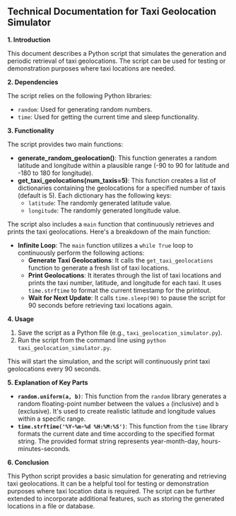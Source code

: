 ## Technical Documentation for Taxi Geolocation Simulator

**1. Introduction**

This document describes a Python script that simulates the generation and periodic retrieval of taxi geolocations. The script can be used for testing or demonstration purposes where taxi locations are needed.

**2. Dependencies**

The script relies on the following Python libraries:

* `random`: Used for generating random numbers.
* `time`: Used for getting the current time and sleep functionality.

**3. Functionality**

The script provides two main functions:

* **generate_random_geolocation()**: This function generates a random latitude and longitude within a plausible range (-90 to 90 for latitude and -180 to 180 for longitude).
* **get_taxi_geolocations(num_taxis=5)**: This function creates a list of dictionaries containing the geolocations for a specified number of taxis (default is 5). Each dictionary has the following keys:
    * `latitude`: The randomly generated latitude value.
    * `longitude`: The randomly generated longitude value.

The script also includes a `main` function that continuously retrieves and prints the taxi geolocations. Here's a breakdown of the main function:

* **Infinite Loop**: The `main` function utilizes a `while True` loop to continuously perform the following actions:
    * **Generate Taxi Geolocations**: It calls the `get_taxi_geolocations` function to generate a fresh list of taxi locations.
    * **Print Geolocations**: It iterates through the list of taxi locations and prints the taxi number, latitude, and longitude for each taxi. It uses `time.strftime` to format the current timestamp for the printout.
    * **Wait for Next Update**: It calls `time.sleep(90)` to pause the script for 90 seconds before retrieving taxi locations again.

**4. Usage**

1. Save the script as a Python file (e.g., `taxi_geolocation_simulator.py`).
2. Run the script from the command line using `python taxi_geolocation_simulator.py`.

This will start the simulation, and the script will continuously print taxi geolocations every 90 seconds.

**5. Explanation of Key Parts**

* **`random.uniform(a, b)`**: This function from the `random` library generates a random floating-point number between the values `a` (inclusive) and `b` (exclusive). It's used to create realistic latitude and longitude values within a specific range.
* **`time.strftime('%Y-%m-%d %H:%M:%S')`**: This function from the `time` library formats the current date and time according to the specified format string. The provided format string represents year-month-day, hours-minutes-seconds.

**6. Conclusion**

This Python script provides a basic simulation for generating and retrieving taxi geolocations. It can be a helpful tool for testing or demonstration purposes where taxi location data is required. The script can be further extended to incorporate additional features, such as storing the generated locations in a file or database.